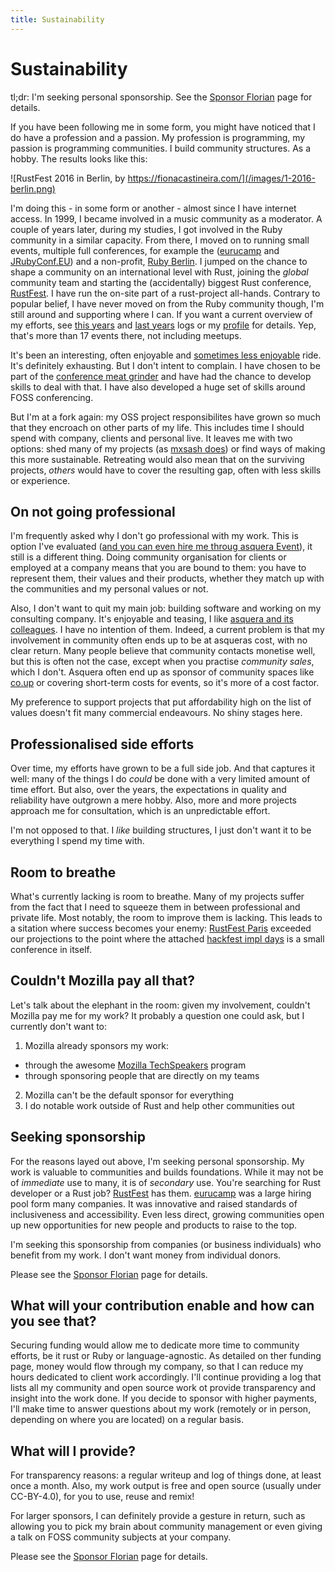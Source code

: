 ```yaml
---
title: Sustainability
---
```


# Sustainability

tl;dr: I'm seeking personal sponsorship. See the [Sponsor Florian](/sponsor-florian) page for details.

If you have been following me in some form, you might have noticed that I do have a profession and a passion. My profession is programming, my passion is programming communities. I build community structures. As a hobby. The results looks like this:

![RustFest 2016 in Berlin, by https://fionacastineira.com/](/images/1-2016-berlin.png)

I'm doing this - in some form or another - almost since I have internet access. In 1999, I became involved in a music community as a moderator. A couple of years later, during my studies, I got involved in the Ruby community in a similar capacity. From there, I moved on to running small events, multiple full conferences, for example the ([eurucamp](http://eurucamp.org) and [JRubyConf.EU](jrubyconf.eu)) and a non-profit, [Ruby Berlin](https://rubyberlin.org). I jumped on the chance to shape a community on an international level with Rust, joining the _global_ community team and starting the (accidentally) biggest Rust conference, [RustFest](https://rustfest.eu). I have run the on-site part of a rust-project all-hands. Contrary to popular belief, I have never moved on from the Ruby community though, I'm still around and supporting where I can. If you want a current overview of my efforts, see [this years](foss-2018-log/) and [last years](rust-2017-retrospective) logs or my [profile](http://skade.me/profile.html) for details. Yep, that's more than 17 events there, not including meetups.

It's been an interesting, often enjoyable and [sometimes less enjoyable](http://skade.me/blog/2013/exhaustion.html) ride. It's definitely exhausting. But I don't intent to complain. I have chosen to be part of the [conference meat grinder](https://medium.com/@mxsash/are-we-not-all-volunteer-organisers-here-and-does-it-matter-498e300e7366) and have had the chance to develop skills to deal with that. I have also developed a huge set of skills around FOSS conferencing.

But I'm at a fork again: my OSS project responsibilites have grown so much that they encroach on other parts of my life. This includes time I should spend with company, clients and personal live. It leaves me with two options: shed many of my projects (as [mxsash does](https://medium.com/@mxsash/are-we-not-all-volunteer-organisers-here-and-does-it-matter-498e300e7366)) or find ways of making this more sustainable. Retreating would also mean that on the surviving projects, _others_ would have to cover the resulting gap, often with less skills or experience.

## On not going professional

I'm frequently asked why I don't go professional with my work. This is option I've evaluated ([and you can even hire me throug asquera Event](http://event.asquera.de/)), it still is a different thing. Doing community organisation for clients or employed at a company means that you are bound to them: you have to represent them, their values and their products, whether they match up with the communities and my personal values or not.

Also, I don't want to quit my main job: building software and working on my consulting company. It's enjoyable and teasing, I like [asquera and its colleagues](http://asquera.de/). I have no intention of them. Indeed, a current problem is that my involvement in community often ends up to be at asqueras cost, with no clear return. Many people believe that community contacts monetise well, but this is often not the case, except when you practise _community sales_, which I don't. Asquera often end up as  sponsor of community spaces like [co.up](http://co-up.de/) or covering short-term costs for events, so it's more of a cost factor.

My preference to support projects that put affordability high on the list of values doesn't fit many commercial endeavours. No shiny stages here.

## Professionalised side efforts

Over time, my efforts have grown to be a full side job. And that captures it well: many of the things I do _could_ be done with a very limited amount of time effort. But also, over the years, the expectations in quality and reliability have outgrown a mere hobby. Also, more and more projects approach me for consultation, which is an unpredictable effort.

I'm not opposed to that. I _like_ building structures, I just don't want it to be everything I spend my time with.

## Room to breathe

What's currently lacking is room to breathe. Many of my projects suffer from the fact that I need to squeeze them in between professional and private life. Most notably, the room to improve them is lacking. This leads to a sitation where success becomes your enemy: [RustFest Paris](https://paris.rustfest.eu) exceeded our projections to the point where the attached [hackfest impl days](https://paris.rustfest.eu/about_impl_days/) is a small conference in itself.


## Couldn't Mozilla pay all that?

Let's talk about the elephant in the room: given my involvement, couldn't Mozilla pay me for my work? It probably a question one could ask, but I currently don't want to:

1) Mozilla already sponsors my work:
  * through the awesome [Mozilla TechSpeakers](https://wiki.mozilla.org/TechSpeakers) program
  * through sponsoring people that are directly on my teams
2) Mozilla can't be the default sponsor for everything
3) I do notable work outside of Rust and help other communities out

## Seeking sponsorship

For the reasons layed out above, I'm seeking personal sponsorship. My work is valuable to communities and builds foundations. While it may not be of _immediate_ use to many, it is of _secondary_ use. You're searching for Rust developer or a Rust job? [RustFest](https://rustfest.eu) has them. [eurucamp](https://eurucamp.org) was a large hiring pool form many companies. It was innovative and raised standards of inclusiveness and accessibility. Even less direct, growing communities open up new opportunities for new people and products to raise to the top.

I'm seeking this sponsorship from companies (or business individuals) who benefit from my work. I don't want money from individual donors.

Please see the [Sponsor Florian](/sponsor-florian) page for details.

## What will your contribution enable and how can you see that?

Securing funding would allow me to dedicate more time to community efforts, be it rust or Ruby or language-agnostic. As detailed on ther funding page, money would flow through my company, so that I can reduce my hours dedicated to client work accordingly. I'll continue providing a log that lists all my community and open source work ot provide transparency and insight into the work done. If you decide to sponsor with higher payments, I'll make time to answer questions about my work (remotely or in person, depending on where you are located) on a regular basis.

## What will I provide?

For transparency reasons: a regular writeup and log of things done, at least once a month. Also, my work output is free and open source (usually under CC-BY-4.0), for you to use, reuse and remix!

For larger sponsors, I can definitely provide a gesture in return, such as allowing you to pick my brain about community management or even giving a talk on FOSS community subjects at your company.

Please see the [Sponsor Florian](/sponsor-florian) page for details.
